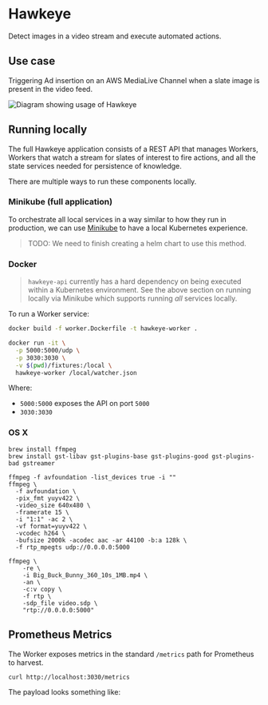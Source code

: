 # Hawkeye

Detect images in a video stream and execute automated actions.

## Use case

Triggering Ad insertion on an AWS MediaLive Channel when a slate image is present in the
video feed.

![Diagram showing usage of Hawkeye](resources/HawkeyeDesign.jpg)

## Running locally

The full Hawkeye application consists of a REST API that manages Workers, Workers
that watch a stream for slates of interest to fire actions, and all the state services
needed for persistence of knowledge.

There are multiple ways to run these components locally.

### Minikube (full application)

To orchestrate all local services in a way similar to how they run in production, we
can use
[Minikube](https://minikube.sigs.k8s.io/docs/start/) to have a local Kubernetes
experience.

> TODO: We need to finish creating a helm chart to use this method.

### Docker

> `hawkeye-api` currently has a hard dependency on being executed within a Kubernetes
> environment. See the above section on running locally via Minikube which supports
> running _all_ services locally.

To run a Worker service:

```bash
docker build -f worker.Dockerfile -t hawkeye-worker .

docker run -it \
  -p 5000:5000/udp \
  -p 3030:3030 \
  -v $(pwd)/fixtures:/local \
  hawkeye-worker /local/watcher.json
```

Where:
- `5000:5000` exposes the API on port `5000`
- `3030:3030`

### OS X

```shell
brew install ffmpeg
brew install gst-libav gst-plugins-base gst-plugins-good gst-plugins-bad gstreamer

ffmpeg -f avfoundation -list_devices true -i ""
ffmpeg \
  -f avfoundation \
  -pix_fmt yuyv422 \
  -video_size 640x480 \
  -framerate 15 \
  -i "1:1" -ac 2 \
  -vf format=yuyv422 \
  -vcodec h264 \
  -bufsize 2000k -acodec aac -ar 44100 -b:a 128k \
  -f rtp_mpegts udp://0.0.0.0:5000

ffmpeg \
    -re \
    -i Big_Buck_Bunny_360_10s_1MB.mp4 \
    -an \
    -c:v copy \
    -f rtp \
    -sdp_file video.sdp \
    "rtp://0.0.0.0:5000"

```

## Prometheus Metrics

The Worker exposes metrics in the standard `/metrics` path for Prometheus to harvest.

```bash
curl http://localhost:3030/metrics
```

The payload looks something like:

```json

```
